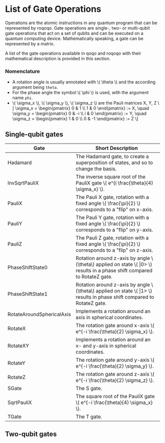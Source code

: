 # List of Gate Operations

Operations are the atomic instructions in any quantum program that can be represented by roqoqo. Gate operations are single-, two- or multi-qubit gate operations that act on a set of qubits and can be executed on a quantum computing device. Mathematically speaking, a gate can be represented by a matrix.

A list of the gate operations available in qoqo and roqoqo with their mathematical description is provided in this section.

### Nomenclature

* A rotation angle is usually annotated with \\( \theta \\) and the according argument being `theta`.
* For the phase angle the symbol \\( \phi \\) is used, with the argument name `phi`.
* \\( \sigma_x \\), \\( \sigma_y \\), \\( \sigma_z \\) are the Pauli matrices X, Y, Z
\\[
    \sigma_x = \begin{pmatrix} 0 & 1 \\\\ 1 & 0 \end{pmatrix} := X, \quad \sigma_y = \begin{pmatrix} 0 & -i \\\\ i & 0 \end{pmatrix} := Y,  \quad \sigma_z = \begin{pmatrix} 1 & 0 \\\\ 0 & -1 \end{pmatrix} := Z
\\]

## Single-qubit gates

| Gate | Short Description |
|---------|---------|
| Hadamard     | The Hadamard gate, to create a superposition of states, and so to change the basis.  |
| InvSqrtPauliX     | The inverse square root of the PauliX gate \\( e^{i \frac{\theta}{4} \sigma_x} \\).  |
| PauliX     | The Pauli X gate, rotation with a fixed angle \\( \frac{\pi}{2} \\) corresponds to a "flip" on x-axis.  |
| PauliY     | The Pauli Y gate, rotation with a fixed angle \\( \frac{\pi}{2} \\) corresponds to a "flip" on y-axis.  |
| PauliZ     | The Pauli Z gate, rotation with a fixed angle \\( \frac{\pi}{2} \\) corresponds to a "flip" on z-axis.  |
| PhaseShiftState0     | Rotation around z-axis by angle \\(\theta\\) applied on state \\( \|0> \\) results in a phase shift compared to RotateZ gate. |
| PhaseShiftState1     | Rotation around z-axis by angle \\(\theta\\) applied on state \\( \|1> \\) results in phase shift compared to RotateZ gate. |
| RotateAroundSphericalAxis     | Implements a rotation around an axis in spherical coordinates.  |
| RotateX     | The rotation gate around x-axis \\( e^{-i \frac{\theta}{2} \sigma_x} \\).  |
| RotateXY     | Implements a rotation around an x- and y-axis in spherical coordinates.  |
| RotateY     | The rotation gate around y-axis \\( e^{-i \frac{\theta}{2} \sigma_y} \\).  |
| RotateZ     | The rotation gate around z-axis \\( e^{-i \frac{\theta}{2} \sigma_z} \\).  |
| SGate     | The S gate.  |
| SqrtPauliX     | The square root of the PauliX gate \\( e^{-i \frac{\theta}{4} \sigma_x} \\).  |
| TGate     | The T gate.  |


## Two-qubit gates
